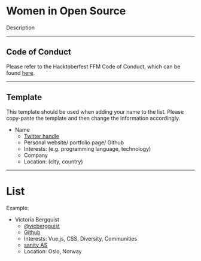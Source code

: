 # Women in Open Source

Description
___________________

## Code of Conduct

Please refer to the Hacktoberfest FFM Code of Conduct, which can be found [here](https://hacktoberffm.de/conduct).

_______________

## Template

This template should be used when adding your name to the list. Please copy-paste the template and then change the information accordingly.

* Name
  * [Twitter handle](https://www.twitter.com/)
  * Personal website/ portfolio page/ Github
  * Interests: (e.g. programming language, technology)
  * Company
  * Location: (city, country)

__________

# List

Example:
* Victoria Bergquist
  * [@vicbergquist](https://twitter.com/vicbergquist)
  * [Github](https://github.com/vicbergquist)
  * Interests: Vue.js, CSS, Diversity, Communities
  * [sanity AS](https://www.sanity.io)
  * Location: Oslo, Norway
  
